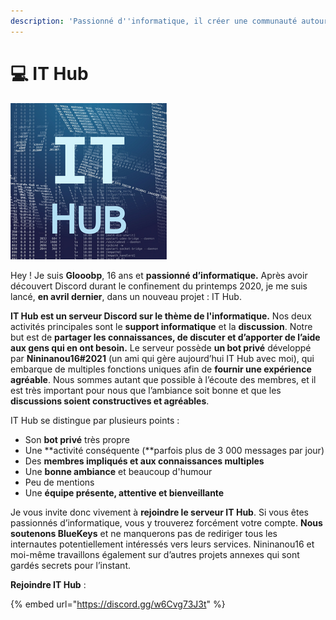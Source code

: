 ```yaml
---
description: 'Passionné d''informatique, il créer une communauté autour de l''IT'
---
```


# 💻 IT Hub

![](../.gitbook/assets/logo%20%282%29.png)

Hey ! Je suis **Glooobp**, 16 ans et **passionné d’informatique.** Après avoir découvert Discord durant le confinement du printemps 2020, je me suis lancé, **en avril dernier**, dans un nouveau projet : IT Hub.  
  
**IT Hub est un serveur Discord sur le thème de l'informatique.** Nos deux activités principales sont le **support informatique** et la **discussion**. Notre but est de **partager les connaissances, de discuter et d’apporter de l’aide aux gens qui en ont besoin.** Le serveur possède **un bot privé** développé par **Nininanou16\#2021** \(un ami qui gère aujourd’hui IT Hub avec moi\), qui embarque de multiples fonctions uniques afin de **fournir une expérience agréable**. Nous sommes autant que possible à l’écoute des membres, et il est très important pour nous que l’ambiance soit bonne et que les **discussions soient constructives et agréables**.  
  
 IT Hub se distingue par plusieurs points :  
  
- Son **bot privé** très propre  
- Une **activité conséquente \(**parfois plus de 3 000 messages par jour\)  
- Des **membres impliqués et aux connaissances multiples**  
- Une **bonne ambiance** et beaucoup d'humour  
- Peu de mentions  
- Une **équipe présente, attentive et bienveillante**  
  
Je vous invite donc vivement à **rejoindre le serveur IT Hub**. Si vous êtes passionnés d’informatique, vous y trouverez forcément votre compte. **Nous soutenons BlueKeys** et ne manquerons pas de rediriger tous les internautes potentiellement intéressés vers leurs services. Nininanou16 et moi-même travaillons également sur d’autres projets annexes qui sont gardés secrets pour l’instant.  
  
 **Rejoindre IT Hub** : 

{% embed url="https://discord.gg/w6Cvg73J3t" %}



